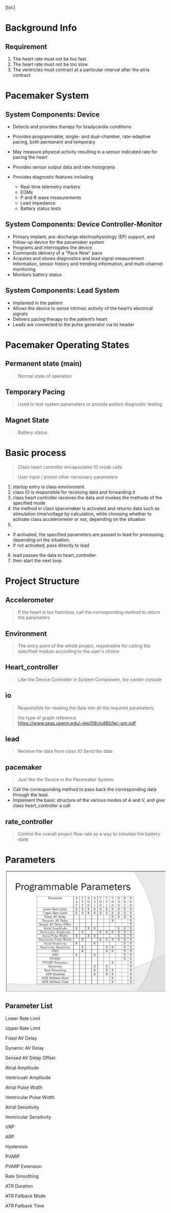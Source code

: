 [toc]

# Background Info

## Requirement

1. The heart rate must not be too fast 
2. The heart rate must not be too slow 
3. The ventricles must contract at a particular interval after the atria contract 





# Pacemaker System

## System Components: Device

- Detects and provides therapy for bradycardia conditions 

- Provides programmable, single- and dual-chamber, rate-adaptive pacing, both permanent and temporary 
- May measure physical activity resulting in a sensor indicated rate for pacing the heart
- Provides sensor output data and rate histograms 
- Provides diagnostic features including 
  - Real-time telemetry markers 
  - EGMs 
  - P and R wave measurements 
  - Lead impedance 
  - Battery status tests 



## System Components: Device Controller-Monitor 

- Primary implant, pre-discharge  electrophysiology (EP) support, and follow-up device for the pacemaker system 
- Programs and interrogates the device 
- Commands delivery of a “Pace Now” pace 
- Acquires and shows diagnostics and lead signal measurement information, sensor history and trending information, and multi-channel monitoring
- Monitors battery status 



## System Components: Lead System 

- Implanted in the patient 
- Allows the device to sense intrinsic activity of the heart’s electrical signals 
- Delivers pacing therapy to the patient’s heart 
- Leads are connected to the pulse generator via its header



# Pacemaker Operating States

## Permanent state (main)

> Normal state of operation



## Temporary Pacing

> Used to test system parameters or provide patient diagnostic testing



## Magnet State

> Battery status

# Basic process
> Class heart controller encapsulates 10 mode calls 
> 
> User input / preset other necessary parameters
1. startup entry is class environment
2. class IO is responsible for receiving data and forwarding it
3. class heart controller receives the data and invokes the methods of the specified mode
4. the method in class spacemaker is activated and returns data such as stimulation time/voltage by calculation, while choosing whether to activate class accelerometer or not, depending on the situation
5. 
- If activated, the specified parameters are passed to lead for processing, depending on the situation.
- If not activated, pass directly to lead
6. lead passes the data to heart_controller
7. then start the next loop

# Project Structure
## Accelerometer
> If the heart is too fast/slow, call the corresponding method to return the parameters


## Environment
> The entry point of the whole project, responsible for calling the specified module according to the user's choice

## Heart_controller
> Like the Device Controller in System Component, the center console

## io
> Responsible for reading the data into all the required parameters, 
> 
> the type of graph reference https://www.seas.upenn.edu/~lee/09cis480/lec-pm.pdf

## lead
> Receive the data from class IO
> Send the data

## pacemaker
> Just like the Device in the Pacemaker System
- Call the corresponding method to pass back the corresponding data through the lead.
- Implement the basic structure of the various modes of A and V, and give class heart_controller a call

## rate_controller
> Control the overall project flow rate as a way to simulate the battery state


# Parameters



<img src="para.png" style="zoom:150%;" />





## Parameter List

Lower Rate Limit

Upper Rate Limit

Fixed AV Delay

Dynamic AV Delay

Sensed AV Delay Offset

Atrial Amplitude

Ventricualr Amplitude

Atrial Pulse Width

Ventricular Pulse Width

Atrial Sensitivity

Ventricular Sensitivity

VRP

ARP

Hysteresis

PVARP

PVARP Extension

Rate Smoothing

ATR Duration

ATR Fallback Mode

ATR Fallback Time